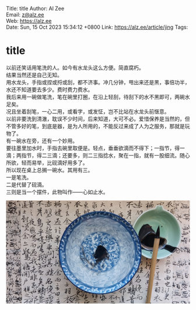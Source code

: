Title:  title
Author: Al Zee  
Email:  z@alz.ee  
Web:    https://alz.ee  
Date:   Sun, 15 Oct 2023 15:34:12 +0800
Link:   https://alz.ee/article/jing
Tags:   

# title

以前还笑话用笔洗的人。如今有水龙头这么方便。简直腐朽。  
结果当然还是自己无知。  
用水龙头，手指或捏或捋或刮，都不济事。冲几分钟，甩出来还是黑，事倍功半，水还不知道要去多少。费时费力费水。  
我后来用一碗做笔洗，笔在碗里打圈，在沿上轻刮，待刮下的水不黑即可，两碗水足矣。  
况且坐着刮笔，一心二用，或看字，或发怔，岂不比站在水龙头前惬意。  
以前非要洗到清澈，耽误不少时间，后来知道，大可不必。爱惜保养是当然的，但不管多好的笔，到底是器，是为人所用的，不能反过来成了人为之服务，那就是玩物了。  
有一碗水在旁，还有一个妙用。  
要往墨里加水时，手指去碗里取便是。轻点，垂垂欲滴而不得下；一指节，得一滴；两指节，得二三滴；还要多，则二三指捻水，聚在一指，就有一股细流。随心所欲，轻而易举，比砚滴好用多了。  
所以现在桌上总搁一碗水。其用有三。  
一是笔洗。  
二是代替了砚滴。  
三则是当一个摆件，此物叫作——心如止水。

![jing](img/jing.jpg)

